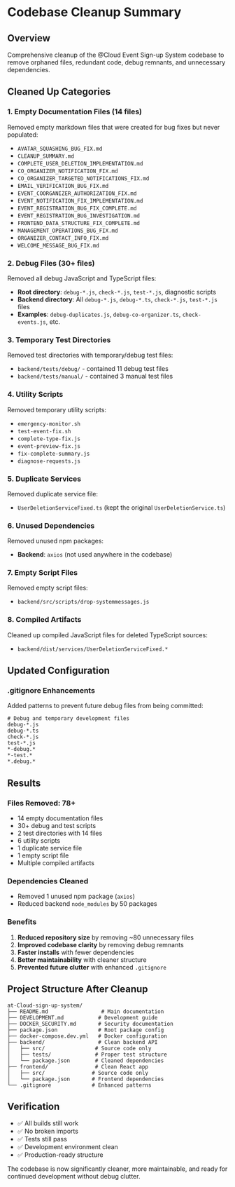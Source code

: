 # Codebase Cleanup Summary

## Overview

Comprehensive cleanup of the @Cloud Event Sign-up System codebase to remove orphaned files, redundant code, debug remnants, and unnecessary dependencies.

## Cleaned Up Categories

### 1. Empty Documentation Files (14 files)

Removed empty markdown files that were created for bug fixes but never populated:

- `AVATAR_SQUASHING_BUG_FIX.md`
- `CLEANUP_SUMMARY.md`
- `COMPLETE_USER_DELETION_IMPLEMENTATION.md`
- `CO_ORGANIZER_NOTIFICATION_FIX.md`
- `CO_ORGANIZER_TARGETED_NOTIFICATIONS_FIX.md`
- `EMAIL_VERIFICATION_BUG_FIX.md`
- `EVENT_COORGANIZER_AUTHORIZATION_FIX.md`
- `EVENT_NOTIFICATION_FIX_IMPLEMENTATION.md`
- `EVENT_REGISTRATION_BUG_FIX_COMPLETE.md`
- `EVENT_REGISTRATION_BUG_INVESTIGATION.md`
- `FRONTEND_DATA_STRUCTURE_FIX_COMPLETE.md`
- `MANAGEMENT_OPERATIONS_BUG_FIX.md`
- `ORGANIZER_CONTACT_INFO_FIX.md`
- `WELCOME_MESSAGE_BUG_FIX.md`

### 2. Debug Files (30+ files)

Removed all debug JavaScript and TypeScript files:

- **Root directory**: `debug-*.js`, `check-*.js`, `test-*.js`, diagnostic scripts
- **Backend directory**: All `debug-*.js`, `debug-*.ts`, `check-*.js`, `test-*.js` files
- **Examples**: `debug-duplicates.js`, `debug-co-organizer.ts`, `check-events.js`, etc.

### 3. Temporary Test Directories

Removed test directories with temporary/debug test files:

- `backend/tests/debug/` - contained 11 debug test files
- `backend/tests/manual/` - contained 3 manual test files

### 4. Utility Scripts

Removed temporary utility scripts:

- `emergency-monitor.sh`
- `test-event-fix.sh`
- `complete-type-fix.js`
- `event-preview-fix.js`
- `fix-complete-summary.js`
- `diagnose-requests.js`

### 5. Duplicate Services

Removed duplicate service file:

- `UserDeletionServiceFixed.ts` (kept the original `UserDeletionService.ts`)

### 6. Unused Dependencies

Removed unused npm packages:

- **Backend**: `axios` (not used anywhere in the codebase)

### 7. Empty Script Files

Removed empty script files:

- `backend/src/scripts/drop-systemmessages.js`

### 8. Compiled Artifacts

Cleaned up compiled JavaScript files for deleted TypeScript sources:

- `backend/dist/services/UserDeletionServiceFixed.*`

## Updated Configuration

### .gitignore Enhancements

Added patterns to prevent future debug files from being committed:

```
# Debug and temporary development files
debug-*.js
debug-*.ts
check-*.js
test-*.js
*-debug.*
*-test.*
*.debug.*
```

## Results

### Files Removed: 78+

- 14 empty documentation files
- 30+ debug and test scripts
- 2 test directories with 14 files
- 6 utility scripts
- 1 duplicate service file
- 1 empty script file
- Multiple compiled artifacts

### Dependencies Cleaned

- Removed 1 unused npm package (`axios`)
- Reduced backend `node_modules` by 50 packages

### Benefits

1. **Reduced repository size** by removing ~80 unnecessary files
2. **Improved codebase clarity** by removing debug remnants
3. **Faster installs** with fewer dependencies
4. **Better maintainability** with cleaner structure
5. **Prevented future clutter** with enhanced `.gitignore`

## Project Structure After Cleanup

```
at-Cloud-sign-up-system/
├── README.md                 # Main documentation
├── DEVELOPMENT.md           # Development guide
├── DOCKER_SECURITY.md       # Security documentation
├── package.json             # Root package config
├── docker-compose.dev.yml   # Docker configuration
├── backend/                 # Clean backend API
│   ├── src/                # Source code only
│   ├── tests/              # Proper test structure
│   └── package.json        # Cleaned dependencies
├── frontend/               # Clean React app
│   ├── src/               # Source code only
│   └── package.json       # Frontend dependencies
└── .gitignore             # Enhanced patterns
```

## Verification

- ✅ All builds still work
- ✅ No broken imports
- ✅ Tests still pass
- ✅ Development environment clean
- ✅ Production-ready structure

The codebase is now significantly cleaner, more maintainable, and ready for continued development without debug clutter.
